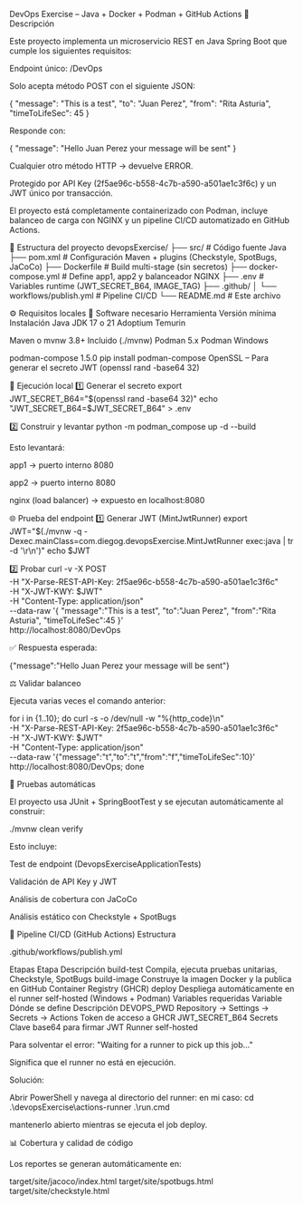 DevOps Exercise – Java + Docker + Podman + GitHub Actions
📖 Descripción

Este proyecto implementa un microservicio REST en Java Spring Boot que cumple los siguientes requisitos:

Endpoint único: /DevOps

Solo acepta método POST con el siguiente JSON:

{
  "message": "This is a test",
  "to": "Juan Perez",
  "from": "Rita Asturia",
  "timeToLifeSec": 45
}


Responde con:

{
  "message": "Hello Juan Perez your message will be sent"
}


Cualquier otro método HTTP → devuelve ERROR.

Protegido por API Key (2f5ae96c-b558-4c7b-a590-a501ae1c3f6c) y un JWT único por transacción.

El proyecto está completamente containerizado con Podman, incluye balanceo de carga con NGINX y un pipeline CI/CD automatizado en GitHub Actions.

🧱 Estructura del proyecto
devopsExercise/
├── src/                            # Código fuente Java
├── pom.xml                         # Configuración Maven + plugins (Checkstyle, SpotBugs, JaCoCo)
├── Dockerfile                      # Build multi-stage (sin secretos)
├── docker-compose.yml              # Define app1, app2 y balanceador NGINX
├── .env                            # Variables runtime (JWT_SECRET_B64, IMAGE_TAG)
├── .github/
│   └── workflows/publish.yml       # Pipeline CI/CD
└── README.md                       # Este archivo

⚙️ Requisitos locales
🔸 Software necesario
Herramienta	Versión mínima	Instalación
Java JDK	17 o 21	Adoptium Temurin

Maven o mvnw	3.8+	Incluido (./mvnw)
Podman	5.x	Podman Windows

podman-compose	1.5.0	pip install podman-compose
OpenSSL	–	Para generar el secreto JWT (openssl rand -base64 32)

🧩 Ejecución local
1️⃣ Generar el secreto
export JWT_SECRET_B64="$(openssl rand -base64 32)"
echo "JWT_SECRET_B64=$JWT_SECRET_B64" > .env

2️⃣ Construir y levantar
python -m podman_compose up -d --build

Esto levantará:

app1 → puerto interno 8080

app2 → puerto interno 8080

nginx (load balancer) → expuesto en localhost:8080

🌐 Prueba del endpoint
1️⃣ Generar JWT (MintJwtRunner)
export JWT="$(./mvnw -q -Dexec.mainClass=com.diegog.devopsExercise.MintJwtRunner exec:java | tr -d '\r\n')"
echo $JWT

2️⃣ Probar
curl -v -X POST \
 -H "X-Parse-REST-API-Key: 2f5ae96c-b558-4c7b-a590-a501ae1c3f6c" \
 -H "X-JWT-KWY: $JWT" \
 -H "Content-Type: application/json" \
 --data-raw '{ "message":"This is a test", "to":"Juan Perez", "from":"Rita Asturia", "timeToLifeSec":45 }' \
 http://localhost:8080/DevOps


✅ Respuesta esperada:

{"message":"Hello Juan Perez your message will be sent"}

⚖️ Validar balanceo

Ejecuta varias veces el comando anterior:

for i in {1..10}; do
  curl -s -o /dev/null -w "%{http_code}\n" \
  -H "X-Parse-REST-API-Key: 2f5ae96c-b558-4c7b-a590-a501ae1c3f6c" \
  -H "X-JWT-KWY: $JWT" \
  -H "Content-Type: application/json" \
  --data-raw '{"message":"t","to":"t","from":"f","timeToLifeSec":10}' \
  http://localhost:8080/DevOps;
done

🧪 Pruebas automáticas

El proyecto usa JUnit + SpringBootTest y se ejecutan automáticamente al construir:

./mvnw clean verify

Esto incluye:

Test de endpoint (DevopsExerciseApplicationTests)

Validación de API Key y JWT

Análisis de cobertura con JaCoCo

Análisis estático con Checkstyle + SpotBugs

🚀 Pipeline CI/CD (GitHub Actions)
Estructura

.github/workflows/publish.yml

Etapas
Etapa	Descripción
build-test	Compila, ejecuta pruebas unitarias, Checkstyle, SpotBugs
build-image	Construye la imagen Docker y la publica en GitHub Container Registry (GHCR)
deploy	Despliega automáticamente en el runner self-hosted (Windows + Podman)
Variables requeridas
Variable	Dónde se define	Descripción
DEVOPS_PWD	Repository → Settings → Secrets → Actions	Token de acceso a GHCR
JWT_SECRET_B64	Secrets	Clave base64 para firmar JWT
Runner self-hosted

Para solventar el error:
"Waiting for a runner to pick up this job..."

Significa que el runner no está en ejecución.

Solución:

Abrir PowerShell y navega al directorio del runner:
en mi caso: 
cd .\devopsExercise\actions-runner
.\run.cmd

mantenerlo abierto mientras se ejecuta el job deploy.

📊 Cobertura y calidad de código

Los reportes se generan automáticamente en:

target/site/jacoco/index.html
target/site/spotbugs.html
target/site/checkstyle.html
